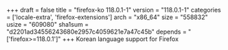 +++
draft = false
title = "firefox-ko 118.0.1-1"
version = "118.0.1-1"
categories = ['locale-extra', 'firefox-extensions']
arch = "x86_64"
size = "558832"
usize = "609080"
sha1sum = "d2201ad34556243680e2957c4059621e7a47c45b"
depends = "['firefox>=118.0.1']"
+++
Korean language support for Firefox
